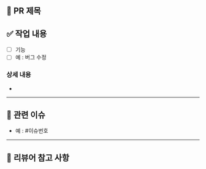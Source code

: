 ## 📌 PR 제목
<!-- 간단하고 명확하게 제목을 작성하세요 (예: fix: 로그인 토큰 검증 버그 수정) -->

## ✅ 작업 내용
<!-- 어떤 작업을 했는지 구체적으로 적어주세요 -->
- [ ] 기능
- [ ] 예 : 버그 수정

### 상세 내용
- 

---

## 🔎 관련 이슈
<!-- 연결된 이슈 번호를 적어주세요 -->
- 예 : #이슈번호

---

## 💬 리뷰어 참고 사항
<!-- 리뷰어가 중점적으로 봐야 할 부분이나 참고해야 할 사항 -->
